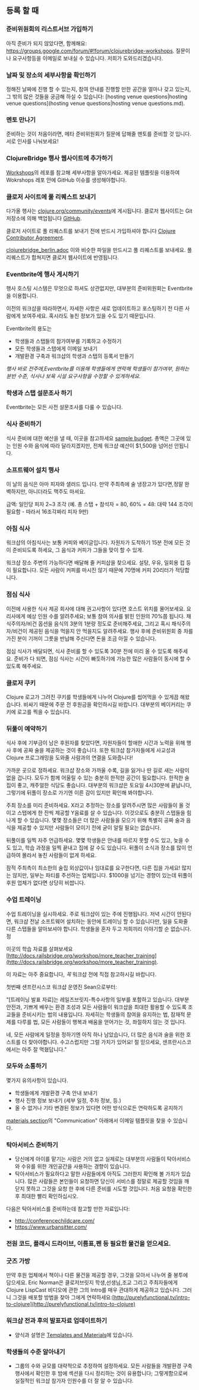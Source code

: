 ## 등록 할 때

### <a name="joinlistserve"/>준비위원회의 리스트서브 가입하기 
아직 준비가 되지 않았다면, 함께해요: https://groups.google.com/forum/#!forum/clojurebridge-workshops. 질문이나 요구사항등을 이메일로 보내실 수 있습니다. 저희가 도와드리겠습니다.

### <a name="confirmvenue"/>날짜 및 장소의 세부사항을 확인하기
정해진 날짜에 진행 할 수 있는지, 참여 안내를 진행할 만한 공간을 얼마나 갖고 있는지, 그 밖의 많은 것들을 궁금해 하실 수 있습니다: [hosting venue questions|hosting venue questions](hosting venue questions|hosting venue questions.md).

### <a name="meetmentor"/>멘토 만나기
준비하는 것이 처음이라면, 메타 준비위원회가 질문에 답해줄 멘토를 준비할 것 입니다. 서로 인사를 나눠보세요!

### <a name="calendarlisting"/>ClojureBridge 행사 웹사이트에 추가하기

[Workshops](https://github.com/ClojureBridge/Workshops)의 레포를 참고해 세부사항을 알아가세요. 제공된 템플릿을 이용하여 Wokrshops 레포 안에 GitHub 이슈를 생성해야합니다.

### <a name="clojure.org"/> 클로저 사이트에 풀 리퀘스트 보내기

다가올 행사는 [clojure.org/community/events](http://clojure.org/community/events)에 게시됩니다. 클로저 웹사이트는 Git 저장소에 의해 백업됩니다 [GitHub](https://github.com/clojure/clojure-site).

클로저 사이트로 풀 리퀘스트를 보내기 전에 반드시 가입하셔야 합니다 [Clojure Contributor Agreement](http://clojure.org/community/contributing_site#contributor).

[clojurebridge\_berlin.adoc](https://github.com/clojure/clojure-site/commit/b1c8aed9430e24682f8286f83973b7dab5c66efa#diff-99d8e8fcb89e3797945e1248e063941c) 이와 비슷한 파일을 만드시고 풀 리퀘스트를 보내세요. 풀 리퀘스트가 합쳐지면 클로저 웹사이트에 반영됩니다.

### <a name="bridgetroll"/> Eventbrite에 행사 게시하기

행사 호스팅 시스템은 무엇으로 하셔도 상관없지만, 대부분의 준비위원회는 Eventbrite을 이용합니다.

이전의 워크샵을 따라하면서, 자세한 사항은 새로 업데이트하고 포스팅하기 전 다른 사람에게 보여주세요. 혹시라도 놓친 정보가 있을 수도 있기 때문입니다.

Eventbrite의 용도는
 * 학생들과 스탭들의 참가여부를 기록하고 수정하기  
 * 모든 학생들과 스탭에게 이메일 보내기
 * 개발환경 구축과 워크샵의 학생과 스탭의 등록서 만들기 

_행사 바로 전주에,Eventbrite를 이용해 학생들에게 연락해 학생들이 참가여부, 원하는 분반 수준, 식사나 보육 시설 요구사항을 수정할 수 있게하세요._

### <a name="survey"/>학생과 스탭 설문조사 하기

Eventbrite는 모든 사전 설문조사를 다룰 수 있습니다.

### <a name="catering"/>식사 준비하기

식사 준비에 대한 예산을 낼 때, 이곳을 참고하세요 [sample budget](Sample-Budget.md). 총액은 그곳에 있는 인원 수와 음식에 따라 달라지겠지만, 전체 워크샵 예산이 $1,500을 넘어선 안됩니다.

### 소프트웨어 설치 행사 
이 날의 음식은 아마 피자와 샐러드 입니다. 만약 주최측에 술 냉장고가 있다면,정말 완벽하지만, 아니더라도 맥주도 마셔요.

금액: 일인당 피자 2~3 조각 
(예. 총 스탭 + 참석자 = 80, 60% = 48: 대략 144 조각이 필요함 - 따라서 16조각짜리 피자 9판)

### 아침 식사 
워크샵의 아침식사는 보통 커피와 베이글입니다. 자원자가 도착하기 15분 전에 모든 것이 준비되도록 하세요, 그 음식과 커피가 그들을 맞이 할 수 있게.


워크샵 장소 주변의 가능하다면 배달해 줄 커피샵을 찾으세요. 설탕, 우유, 일회용 컵 등이 필요합니다. 모든 사람이 커피를 마시진 않기 때문에 70명에 커피 20리터가 적당합니다.

### 점심 식사 

이전에 사용한 식사 제공 회사에 대해 권고사항이 있다면 호스트 위치를 물어보세요.
요리사에게 예상 인원 수를 알려주세요; 보통 참여 의사를 밝힌 인원의 70%쯤 됩니다. 채식주의자/비건 옵션을 음식의 3분의 1분량 정도로 준비해주세요, 그리고 혹시 채식주의자/비건이 제공된 음식을 먹을지 안 먹을지도 알려주세요. 행사 후에 준비위원회 중 차를 가진 분이 기꺼이 그릇을 반납해 주신다면 돈을 조금 아낄 수 있습니다.

점심 식사가 배달되면, 식사 준비를 할 수 있도록 30분 전에 미리 올 수 있도록 해주세요. 준비가 다 되면, 점심 식사는 시간이 빠듯하기에 가능한 많은 사람들이 동시에 할 수 있도록 해주세요.

###  <a name="cookies"/>클로저 쿠키
Clojure 로고가 그려진 쿠키를 학생들에게 나누어 Clojure를 씹어먹을 수 있게끔 해왔습니다. 비싸기 때문에 주문 전 후원금을 확인하시길 바랍니다. 대부분의 베이커리는 쿠키에 로고를 찍을 수 있습니다.

### <a name="afterparty"/>뒤풀이 예약하기 
식사 후에 기부금이 남은 후원자를 찾았다면, 자원자들이 할애한 시간과 노력을 위해 행사 후에 공짜 술을 제공하는 것이 좋습니다. 또한 워크샵 참가자들에게 사교성과  Clojure 프로그래밍을 도와줄 사람과의 연결을 도와줍니다!

가까운 곳으로 정하세요. 워크샵 장소와 가까울 수록, 길을 잃거나 딴 길로 새는 사람이 없을 겁니다. 모두가 함께 어울릴 수 있는 충분히 한적한 공간이 필요합니다. 한적한 술집이 좋고, 캐주얼한 식당도 좋습니다. 대부분의 워크샵은 토요일 4시30분에 끝납니다, 그렇기에 뒤풀이 장소로 가기엔 이른 감이 있지만 확인해 봐야합니다.

주최 장소를 미리 준비하세요. X라고 추정하는 장소를 알려주시면 많은 사람들이 올 것이고 스탭에게 한 잔씩 제공할 Y음료를 살 수 있습니다. 이것으로도 충분히 스탭들을 힘나게 할 수 있습니다. 몇몇 장소들은 더 많은 사람들을 모으기 위해 특별히 공짜 술과 음식을 제공할 수 있지만 사람들이 모이기 전에 굳이 알릴 필요는 없습니다.

뒤풀이를 일찍 자주 언급하세요. 몇몇 학생들은 안내를 따르지 못할 수도 있고, 늦을 수도 있고, 학습 과정을 일찍 끝내고 집에 갈 수도 있습니다. 뒤풀이 소식과 장소를 많이 언급하여 몰라서 놓친 사람들이 없게 하세요.

잠적 주최측이 최소한의 술집 외상값이나 임대료를 요구한다면, 다른 집을 가세요! 많지는 않지만, 일부는 파티를 주선하는 업체입니다. $1000을 넘기는 경향이 있는데 뒤풀이 후원 업체가 없다면 상당히 비쌉니다.

###  <a name="trainteachers"/>수업 트레이닝
수업 트레이닝을 실시하세요. 주로 워크샵이 있는 주에 진행됩니다. 저녁 시간이 안된다면, 워크샵 전날 소프트웨어 설치하는 동안에 트레이닝 할 수 있습니다만, 일을 도화줄 다른 스탭들을 알아보셔야 합니다. 학생들을 혼자 두고 저희끼리 이야기할 순 없습니다.정

이곳의 학습 자료를 살펴보세요 [http://docs.railsbridge.org/workshop/more_teacher_training](http://docs.railsbridge.org/workshop/more_teacher_training).

이 자료는 아주 중요합니다, *꼭* 워크샵 전에 직접 참고하시길 바랍니다.

첫번째 샌프란시스코 워크샵 운영진 Sean으로부터: 

"[트레이닝 발표 자료]는 레일즈브릿지-특수사항의 일부를 포함하고 있습니다. 대부분 안전과, 기쁘게 배우는 환경 조성과 모든 사람들이 워크샵을 최대한 활용할 수 있도록 조교들을 준비시키는 법의 내용입니다. 자세히는 학생들의 참여을 유지하는 법, 잠재적 문제를 다루를 법, 모든 사람들이 행복과 배움을 얻어가는 것, 좌절하지 않는 것 입니다.

네, 모든 사람에게 일정을 정하기엔 아직 하나 남았습니다, 더 많은 음식과 술을 위한 호스트를 더 찾아야합니다. 수고스럽지만 그럴 가치가 있어요! 절 믿으세요, 샌프란시스코에서는 아주 잘 먹혔답니다."

### <a name="communicate"/>모두와 소통하기 
몇가지 유의사항이 있습니다.
* 학생들에게 개발환경 구축 안내 보내기
* 행사 진행 정보 보내기 (세부 일정, 주차 정보, 등.)
* 올 수 없거나 기타 변경된 정보가 있다면 어떤 방식으로든 연락하도록 공지하기

[materials section](materials.md)의 "Communication" 아래에서 이메일 템플릿을 찾을 수 있습니다.


### <a name="childcare"/>탁아서비스 준비하기 
* 당신에게 아이를 맡기는 사람은 거의 없고 실제로는 대부분의 사람들이 탁아서비스와 수유를 위한 개인공간을 사용하는 경향이 있습니다.
* 탁아서비스가 필요하다고 말한 사람들에게 아직도 그러한지 확인해 볼 가치가 있습니다. 많은 사람들은 본인들이 요청하면 당신이 서비스를 정말로 제공할 것임을 깨닫지 못하고 그것을 요청 한 후에 다른 준비를 시도할 것입니다. 처음 요청을 확인한 후 최대한 빨리 확인하십시오.

다음은 탁아서비스를 준비하는데 참고할 만한 자료입니다:
* http://conferencechildcare.com/
* https://www.urbansitter.com/

### <a name="objects"/>전원 코드, 플래시 드라이브, 이름표,펜 등 필요한 물건을 얻으세요.

### <a name="swagbags"/>굿즈 가방
만약 후원 업체에서 책이나 다른 물건을 제공할 경우, 그것을 모아서 나누어 줄 봉투에 담으세요. Eric Norman은 클로저브릿지 학생,선생님,조교 그리고 주최자들에게 Clojure LispCast 비디오에 관한 그의 Intro를 매우 관대하게 제공하고 있습니다. 그러니 그것을 배포할 방법을 찾아 그에게 연락하세요:[http://purelyfunctional.tv/intro-to-clojure](http://purelyfunctional.tv/intro-to-clojure)

### <a name="slides"/>워크샵 전과 후의 발표자료 업데이트하기
* 양식과 설명은 [Templates and Materials](Templates-and-Materials.md)에 있습니다.

### <a name="levels"/>학생들의 수준 알아내기
* 그룹의 수와 규모를 대략적으로 추정하여 설정하세요. 모든 사람들을 개발환경 구축 행사에서 확인한 후 밤에 섹션을 다시 정리하는 것이 유용합니다; 그렇게함으로써 실질적인 워크샵 참가자 인원수를 더 잘 알 수 있습니다.